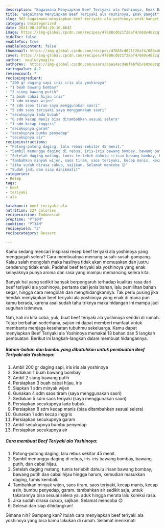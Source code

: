 ```yaml
---
description: "Bagaimana Menyiapkan Beef Teriyaki ala Yoshinoya, Enak Banget"
title: "Bagaimana Menyiapkan Beef Teriyaki ala Yoshinoya, Enak Banget"
slug: 902-bagaimana-menyiapkan-beef-teriyaki-ala-yoshinoya-enak-banget
category: Uncategorized
date: 2021-08-29T04:20:16.864Z
image: https://img-global.cpcdn.com/recipes/47888cd021f28af4/680x482cq70/beef-teriyaki-ala-yoshinoya-foto-resep-utama.jpg
hideToc: false
enableToc: true
enableTocContent: false
thumbnail: https://img-global.cpcdn.com/recipes/47888cd021f28af4/680x482cq70/beef-teriyaki-ala-yoshinoya-foto-resep-utama.jpg
cover: https://img-global.cpcdn.com/recipes/47888cd021f28af4/680x482cq70/beef-teriyaki-ala-yoshinoya-foto-resep-utama.jpg
author:  mauludynagita
authorAv:  https://img-global.cpcdn.com/users/56a14acd48fabf6b/60x60cq50/avatar.jpg
ratingvalue: 4.2
reviewcount: 7
recipeingredient:
- "200 gr daging sapi iris iris ala yoshinoya"
- "1 buah bawang bombay"
- "2 siung bawang putih"
- "3 buah cabai hijau iris"
- "1 sdm minyak wijen"
- "4 sdm saos tiram saya menggunakan saori"
- "5 sdm saos teriyaki saya menggunakan saori"
- "secukupnya lada bubuk"
- "8 sdm kecap manis bisa ditambahkan sesuai selera"
- "1 sdm kecap inggris"
- "secukupnya garam"
- "secukupnya bumbu penyedap"
- "secukupnya air"
recipeinstructions:
- "Potong-potong daging, lalu rebus sekitar 45 menit."
- "Sambil menunggu daging di rebus, iris-iris bawang bombay, bawang putih, dan cabai hijau."
- "Setelah daging matang, tumis terlebih dahulu irisan bawang bombay, bawang putih dan cabai hijau hingga harum, kemudian masukkan daging, tumis kembali."
- "Tambahkan minyak wijen, saos tiram, saos teriyaki, kecap manis, kecap asin, bumbu penyedap, garam. tambahkan air sedikit saja, untuk takarannya bisa sesuai selera ya. aduk hingga merata lalu koreksi rasa."
- "Jika sudah dirasa cukup, sajikan. Selamat mencoba 😊"
- "Sudah jadi dan siap dinikmati!"
categories:
- Resep
tags:
- beef
- teriyaki
- ala

katakunci: beef teriyaki ala 
nutrition: 227 calories
recipecuisine: Indonesian
preptime: "PT10M"
cooktime: "PT34M"
recipeyield: "2"
recipecategory: Dessert

---
```



Kamu sedang mencari inspirasi resep beef teriyaki ala yoshinoya yang menggugah selera? Cara membuatnya memang susah-susah gampang. Kalau salah mengolah maka hasilnya tidak akan memuaskan dan justru cenderung tidak enak. Padahal beef teriyaki ala yoshinoya yang enak selayaknya punya aroma dan rasa yang mampu memancing selera kita.


Banyak hal yang sedikit banyak berpengaruh terhadap kualitas rasa dari beef teriyaki ala yoshinoya, pertama dari jenis bahan, lalu pemilihan bahan segar, hingga cara mengolah dan menghidangkannya. Tak perlu pusing jika hendak menyiapkan beef teriyaki ala yoshinoya yang enak di mana pun kamu berada, karena asal sudah tahu triknya maka hidangan ini mampu jadi suguhan istimewa.




Nah, kali ini kita coba, yuk, buat beef teriyaki ala yoshinoya sendiri di rumah. Tetap berbahan sederhana, sajian ini dapat memberi manfaat untuk membantu menjaga kesehatan tubuhmu sekeluarga. Kamu dapat menyiapkan Beef Teriyaki ala Yoshinoya memakai 13 bahan dan 5 langkah pembuatan. Berikut ini langkah-langkah dalam membuat hidangannya.

<!--inarticleads1-->

##### Bahan-bahan dan bumbu yang dibutuhkan untuk pembuatan Beef Teriyaki ala Yoshinoya:

1. Ambil 200 gr daging sapi, iris iris ala yoshinoya
1. Sediakan 1 buah bawang bombay
1. Ambil 2 siung bawang putih
1. Persiapkan 3 buah cabai hijau, iris
1. Siapkan 1 sdm minyak wijen
1. Gunakan 4 sdm saos tiram (saya menggunakan saori)
1. Sediakan 5 sdm saos teriyaki (saya menggunakan saori)
1. Persiapkan secukupnya lada bubuk
1. Persiapkan 8 sdm kecap manis (bisa ditambahkan sesuai selera)
1. Gunakan 1 sdm kecap inggris
1. Persiapkan secukupnya garam
1. Ambil secukupnya bumbu penyedap
1. Persiapkan secukupnya air




<!--inarticleads2-->

##### Cara membuat Beef Teriyaki ala Yoshinoya:

1. Potong-potong daging, lalu rebus sekitar 45 menit.
1. Sambil menunggu daging di rebus, iris-iris bawang bombay, bawang putih, dan cabai hijau.
1. Setelah daging matang, tumis terlebih dahulu irisan bawang bombay, bawang putih dan cabai hijau hingga harum, kemudian masukkan daging, tumis kembali.
1. Tambahkan minyak wijen, saos tiram, saos teriyaki, kecap manis, kecap asin, bumbu penyedap, garam. tambahkan air sedikit saja, untuk takarannya bisa sesuai selera ya. aduk hingga merata lalu koreksi rasa.
1. Jika sudah dirasa cukup, sajikan. Selamat mencoba 😊
1. Selesai dan siap dihidangkan!



Gimana nih? Gampang kan? Itulah cara menyiapkan beef teriyaki ala yoshinoya yang bisa kamu lakukan di rumah. Selamat menikmati
